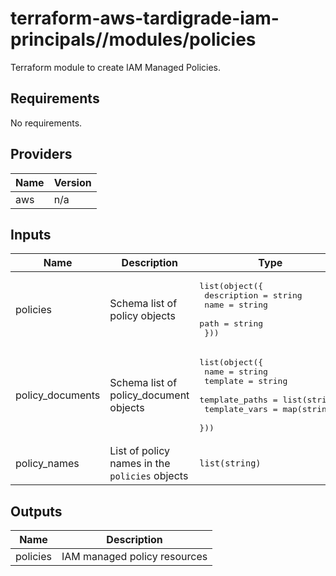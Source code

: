 # terraform-aws-tardigrade-iam-principals//modules/policies

Terraform module to create IAM Managed Policies.


<!-- BEGIN TFDOCS -->
## Requirements

No requirements.

## Providers

| Name | Version |
|------|---------|
| aws | n/a |

## Inputs

| Name | Description | Type | Default | Required |
|------|-------------|------|---------|:--------:|
| policies | Schema list of policy objects | <pre>list(object({<br>    description = string<br>    name        = string<br>    path        = string<br>  }))</pre> | `[]` | no |
| policy\_documents | Schema list of policy\_document objects | <pre>list(object({<br>    name           = string<br>    template       = string<br>    template_paths = list(string)<br>    template_vars  = map(string)<br>  }))</pre> | `[]` | no |
| policy\_names | List of policy names in the `policies` objects | `list(string)` | `[]` | no |

## Outputs

| Name | Description |
|------|-------------|
| policies | IAM managed policy resources |

<!-- END TFDOCS -->
